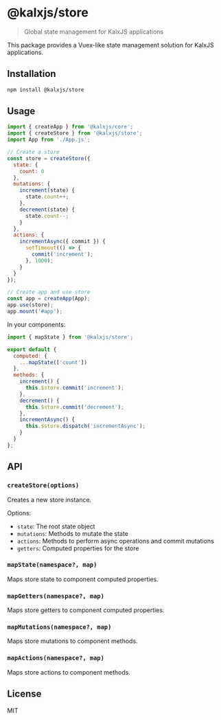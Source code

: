 # @kalxjs/store

> Global state management for KalxJS applications

This package provides a Vuex-like state management solution for KalxJS applications.

## Installation

```bash
npm install @kalxjs/store
```

## Usage

```js
import { createApp } from '@kalxjs/core';
import { createStore } from '@kalxjs/store';
import App from './App.js';

// Create a store
const store = createStore({
  state: {
    count: 0
  },
  mutations: {
    increment(state) {
      state.count++;
    },
    decrement(state) {
      state.count--;
    }
  },
  actions: {
    incrementAsync({ commit }) {
      setTimeout(() => {
        commit('increment');
      }, 1000);
    }
  }
});

// Create app and use store
const app = createApp(App);
app.use(store);
app.mount('#app');
```

In your components:

```js
import { mapState } from '@kalxjs/store';

export default {
  computed: {
    ...mapState(['count'])
  },
  methods: {
    increment() {
      this.$store.commit('increment');
    },
    decrement() {
      this.$store.commit('decrement');
    },
    incrementAsync() {
      this.$store.dispatch('incrementAsync');
    }
  }
};
```

## API

### `createStore(options)`

Creates a new store instance.

Options:
- `state`: The root state object
- `mutations`: Methods to mutate the state
- `actions`: Methods to perform async operations and commit mutations
- `getters`: Computed properties for the store

### `mapState(namespace?, map)`

Maps store state to component computed properties.

### `mapGetters(namespace?, map)`

Maps store getters to component computed properties.

### `mapMutations(namespace?, map)`

Maps store mutations to component methods.

### `mapActions(namespace?, map)`

Maps store actions to component methods.

## License

MIT